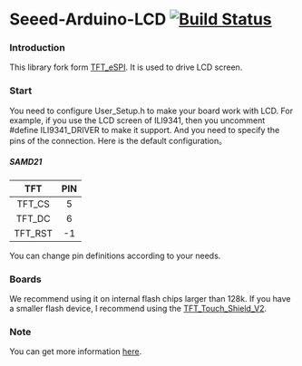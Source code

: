 # Seeed-Arduino-LCD  [![Build Status](https://travis-ci.com/Seeed-Studio/Seeed_Arduino_LCD.svg?branch=master)](https://travis-ci.com/Seeed-Studio/Seeed_Arduino_LCD)

### Introduction

This library fork form [TFT_eSPI](https://github.com/Bodmer/TFT_eSPI). It is used to drive LCD screen.

### Start
You need to configure User_Setup.h to make your board work with LCD.
For example, if you use the LCD screen of ILI9341, then you uncomment #define ILI9341_DRIVER to make it support.
And you need to specify the pins of the connection. Here is the default configuration。
##### SAMD21
 TFT   | PIN
 :-:   | :-:
 TFT_CS |  5 
 TFT_DC |  6  
 TFT_RST | -1  
 
 You can change pin definitions according to your needs.
 

### Boards
 We recommend using it on internal flash chips larger than 128k. If you have a smaller flash device, I recommend using the [TFT_Touch_Shield_V2](https://github.com/Seeed-Studio/TFT_Touch_Shield_V2).

### Note
  You can get more information [here](https://github.com/Bodmer/TFT_eSPI). 

